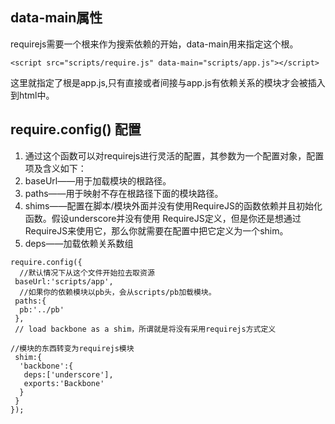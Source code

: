 ## data-main属性

requirejs需要一个根来作为搜索依赖的开始，data-main用来指定这个根。


```
<script src="scripts/require.js" data-main="scripts/app.js"></script>
```

这里就指定了根是app.js,只有直接或者间接与app.js有依赖关系的模块才会被插入到html中。

## require.config() 配置

1. 通过这个函数可以对requirejs进行灵活的配置，其参数为一个配置对象，配置项及含义如下：
1. baseUrl——用于加载模块的根路径。
1. paths——用于映射不存在根路径下面的模块路径。
1. shims——配置在脚本/模块外面并没有使用RequireJS的函数依赖并且初始化函数。假设underscore并没有使用 RequireJS定义，但是你还是想通过RequireJS来使用它，那么你就需要在配置中把它定义为一个shim。
1. deps——加载依赖关系数组
 
```
require.config({
  //默认情况下从这个文件开始拉去取资源
 baseUrl:'scripts/app',
  //如果你的依赖模块以pb头，会从scripts/pb加载模块。
 paths:{
  pb:'../pb'
 },
 // load backbone as a shim，所谓就是将没有采用requirejs方式定义

//模块的东西转变为requirejs模块
 shim:{
  'backbone':{
   deps:['underscore'],
   exports:'Backbone'
  }
 }
});
```
